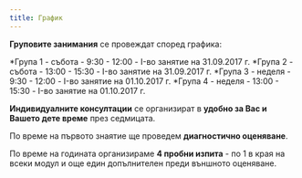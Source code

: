 ```yaml
---
title: График
---
```


**Груповите занимания** се провеждат според графика:

*Група 1 - събота - 9:30 - 12:00 - I-во занятие на 31.09.2017 г.
*Група 2 - събота - 13:00 - 15:30 - I-во занятие на 31.09.2017 г.
*Група 3 - неделя - 9:30 - 12:00 - I-во занятие на 01.10.2017 г.
*Група 4 - неделя - 13:00 - 15:30 - I-во занятие на 01.10.2017 г.

**Индивидуалните консултации** се организират в **удобно за Вас и Вашето дете време** през седмицата.

По време на първото знаятие ще проведем **диагностично оценяване**.

По време на годината организираме **4 пробни изпита** - по 1 в края на всеки модул и още един допълнителен преди външното оценяване.
